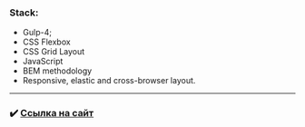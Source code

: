 ### Stack:
* Gulp-4;
* CSS Flexbox
* CSS Grid Layout
* JavaScript
* BEM methodology
* Responsive, elastic and cross-browser layout.

---

### :heavy_check_mark: [Ссылка на сайт](https://androfficial.github.io/fire)
